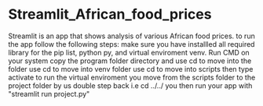 # Streamlit_African_food_prices
Streamlit is an app that shows analysis of various African food prices.
to run the app follow the following steps:
make sure you have installled all required library for the pip list, python py, and virtual enviroment venv.
Run CMD on your system
copy the program folder directory and use cd to move into the folder
use cd to move into venv folder
use cd to move into scripts
then type activate to run the virtual enviroment
you move from the scripts folder to the project folder by us double step back i.e cd ../../
you then run your app with "streamlit run project.py"
